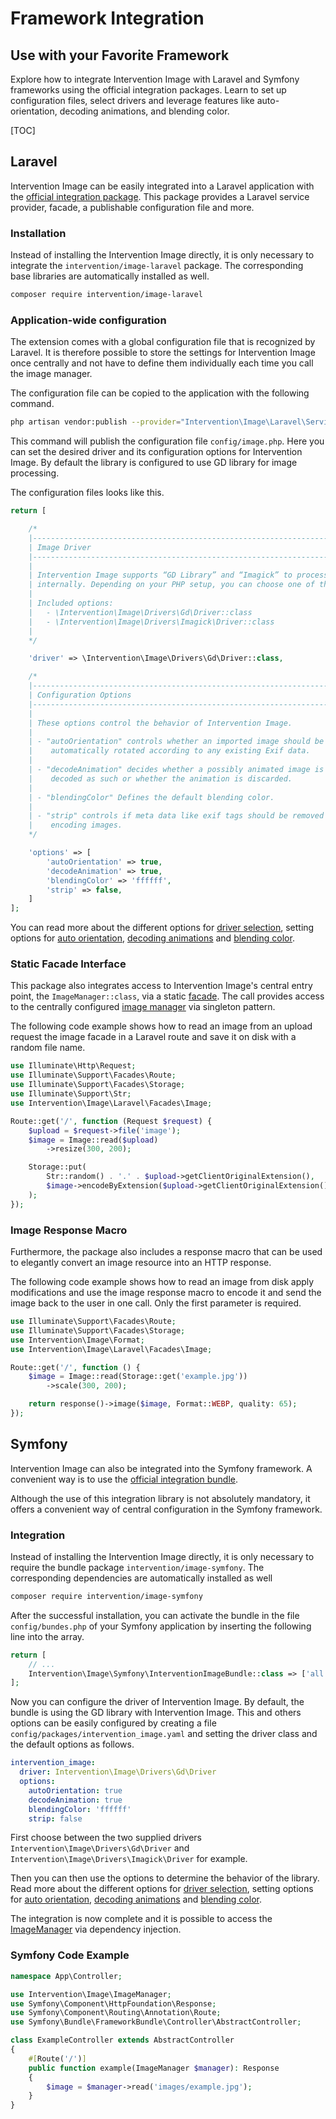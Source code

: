 # Framework Integration
## Use with your Favorite Framework
Explore how to integrate Intervention Image with Laravel and Symfony frameworks using the official integration packages. Learn to set up configuration files, select drivers and leverage features like auto-orientation, decoding animations, and blending color.

[TOC]

## Laravel

Intervention Image can be easily integrated into a Laravel application with the
[official integration package](https://github.com/Intervention/image-laravel). This package
provides a Laravel service provider, facade, a publishable configuration
file and more.

### Installation

Instead of installing the Intervention Image directly, it is only necessary to integrate
the `intervention/image-laravel` package. The corresponding base libraries are automatically
installed as well.

```bash
composer require intervention/image-laravel
```

### Application-wide configuration

The extension comes with a global configuration file that is recognized by
Laravel. It is therefore possible to store the settings for Intervention Image
once centrally and not have to define them individually each time you call the
image manager.

The configuration file can be copied to the application with the following command.

```bash
php artisan vendor:publish --provider="Intervention\Image\Laravel\ServiceProvider"
```

This command will publish the configuration file `config/image.php`. Here you
can set the desired driver and its configuration options for Intervention
Image. By default the library is configured to use GD library for image
processing.

The configuration files looks like this.

```php
return [

    /*
    |--------------------------------------------------------------------------
    | Image Driver
    |--------------------------------------------------------------------------
    |
    | Intervention Image supports “GD Library” and “Imagick” to process images
    | internally. Depending on your PHP setup, you can choose one of them.
    |
    | Included options:
    |   - \Intervention\Image\Drivers\Gd\Driver::class
    |   - \Intervention\Image\Drivers\Imagick\Driver::class
    |
    */

    'driver' => \Intervention\Image\Drivers\Gd\Driver::class,

    /*
    |--------------------------------------------------------------------------
    | Configuration Options
    |--------------------------------------------------------------------------
    |
    | These options control the behavior of Intervention Image.
    |
    | - "autoOrientation" controls whether an imported image should be
    |    automatically rotated according to any existing Exif data.
    |
    | - "decodeAnimation" decides whether a possibly animated image is
    |    decoded as such or whether the animation is discarded.
    |
    | - "blendingColor" Defines the default blending color.
    |
    | - "strip" controls if meta data like exif tags should be removed when
    |    encoding images.
    */

    'options' => [
        'autoOrientation' => true,
        'decodeAnimation' => true,
        'blendingColor' => 'ffffff',
        'strip' => false,
    ]
];
```

You can read more about the different options for
[driver selection](/v3/basics/configuration-drivers#driver-selection), setting options for 
[auto orientation](/v3/modifying/effects#image-orientation-according-to-exif-data), 
[decoding animations](/v3/modifying/animations) and 
[blending color](/v3/basics/colors#transparency).

### Static Facade Interface

This package also integrates access to Intervention Image's central entry
point, the `ImageManager::class`, via a static [facade](https://laravel.com/docs/11.x/facades). The call provides access to the
centrally configured [image manager](/v3/basics/instantiation) via singleton pattern.

The following code example shows how to read an image from an upload request
the image facade in a Laravel route and save it on disk with a random file
name.

```php
use Illuminate\Http\Request;
use Illuminate\Support\Facades\Route;
use Illuminate\Support\Facades\Storage;
use Illuminate\Support\Str;
use Intervention\Image\Laravel\Facades\Image;

Route::get('/', function (Request $request) {
    $upload = $request->file('image');
    $image = Image::read($upload)
        ->resize(300, 200);

    Storage::put(
        Str::random() . '.' . $upload->getClientOriginalExtension(),
        $image->encodeByExtension($upload->getClientOriginalExtension(), quality: 70)
    );
});
```

### Image Response Macro

Furthermore, the package also includes a response macro that can be used to
elegantly convert an image resource into an HTTP response.

The following code example shows how to read an image from disk
apply modifications and use the image response macro to encode it and send the image back to
the user in one call. Only the first parameter is required.

```php
use Illuminate\Support\Facades\Route;
use Illuminate\Support\Facades\Storage;
use Intervention\Image\Format;
use Intervention\Image\Laravel\Facades\Image;

Route::get('/', function () {
    $image = Image::read(Storage::get('example.jpg'))
        ->scale(300, 200);

    return response()->image($image, Format::WEBP, quality: 65);
});
```

## Symfony

Intervention Image can also be integrated into the Symfony framework. A convenient way is to
use the [official integration bundle](https://github.com/Intervention/image-symfony).

Although the use of this integration library is not absolutely mandatory, it
offers a convenient way of central configuration in the Symfony framework.

### Integration

Instead of installing the Intervention Image directly, it is only necessary to require the
bundle package `intervention/image-symfony`. The corresponding dependencies 
are automatically installed as well

```bash
composer require intervention/image-symfony
```

After the successful installation, you can activate the bundle in the file
`config/bundes.php` of your Symfony application by inserting the following 
line into the array.

```php
return [
    // ...
    Intervention\Image\Symfony\InterventionImageBundle::class => ['all' => true],
];
```

Now you can configure the driver of Intervention Image. By default, the bundle
is using the GD library with Intervention Image. This and others options can be
easily configured by creating a file `config/packages/intervention_image.yaml`
and setting the driver class and the default options as follows. 

```yaml
intervention_image:
  driver: Intervention\Image\Drivers\Gd\Driver
  options:
    autoOrientation: true
    decodeAnimation: true
    blendingColor: 'ffffff'
    strip: false
```

First choose between the two supplied drivers `Intervention\Image\Drivers\Gd\Driver` and
`Intervention\Image\Drivers\Imagick\Driver` for example.

Then you can then use the options to determine the behavior of the library. Read more about the different options for
[driver selection](/v3/basics/configuration-drivers#driver-selection), setting options for 
[auto orientation](/v3/modifying/effects#image-orientation-according-to-exif-data), 
[decoding animations](/v3/modifying/animations) and 
[blending color](/v3/basics/colors#transparency).

The integration is now complete and it is possible to access the
[ImageManager](/v3/basics/instantiation) via dependency injection.

### Symfony Code Example

```php
namespace App\Controller;

use Intervention\Image\ImageManager;
use Symfony\Component\HttpFoundation\Response;
use Symfony\Component\Routing\Annotation\Route;
use Symfony\Bundle\FrameworkBundle\Controller\AbstractController;

class ExampleController extends AbstractController
{
    #[Route('/')]
    public function example(ImageManager $manager): Response
    {
        $image = $manager->read('images/example.jpg');
    }
}
```
